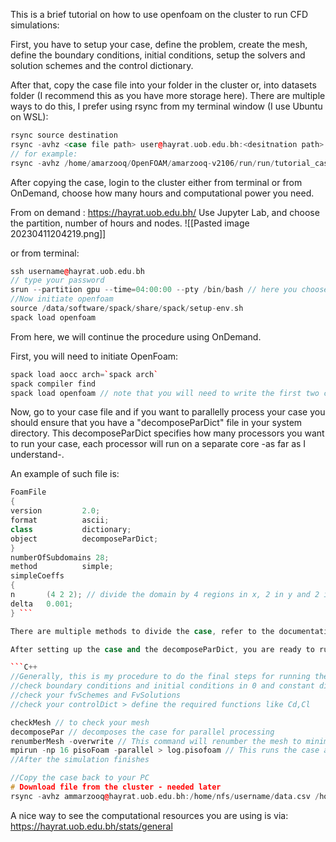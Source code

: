 This is a brief tutorial on how to use openfoam on the cluster to run CFD simulations:

First, you have to setup your case, define the problem, create the mesh, define the boundary conditions, initial conditions, setup the solvers and solution schemes and the control dictionary. 

After that, copy the case file into your folder in the cluster or, into datasets folder (I recommend this as you have more storage here). There are multiple ways to do this, I prefer using rsync from my terminal window (I use Ubuntu on WSL): 
```c++
rsync source destination 
rsync -avhz <case file path> user@hayrat.uob.edu.bh:<desitnation path> 
// for example: 
rsync -avhz /home/amarzooq/OpenFOAM/amarzooq-v2106/run/run/tutorial_case ammarzooq@hayrat.uob.edu.bh:/home/nfs/datasets/myfolder/folder

```

After copying the case, login to the cluster either from terminal or from OnDemand, choose how many hours and computational power you need. 

From on demand : https://hayrat.uob.edu.bh/
Use Jupyter Lab, and choose the partition, number of hours and nodes. 
![[Pasted image 20230411204219.png]]

or from terminal: 
```C++
ssh username@hayrat.uob.edu.bh
// type your password 
srun --partition gpu --time=04:00:00 --pty /bin/bash // here you choose the partition, the time and nodes 
//Now initiate openfoam
source /data/software/spack/share/spack/setup-env.sh
spack load openfoam
```

From here, we will continue the procedure using OnDemand. 

First, you will need to initiate OpenFoam: 
```C++
spack load aocc arch=`spack arch`
spack compiler find
spack load openfoam // note that you will need to write the first two commands only in the first time you load OpenFOAM, after that, "spack load openfoam" will be enough.
```

Now, go to your case file and if you want to parallelly process your case you should ensure that you have a "decomposeParDict" file in your system directory. 
This decomposeParDict specifies how many processors you want to run your case, each processor will run on a separate core -as far as I understand-. 

An example of such file is: 

```C++
FoamFile
{ 
version         2.0;
format          ascii;
class           dictionary;
object          decomposeParDict;
}
numberOfSubdomains 28;
method          simple;
simpleCoeffs
{
n       (4 2 2); // divide the domain by 4 regions in x, 2 in y and 2 in z 
delta   0.001;
} ```

There are multiple methods to divide the case, refer to the documentation for more information: https://doc.cfd.direct/openfoam/user-guide-v6/running-applications-parallel

After setting up the case and the decomposeParDict, you are ready to run the case. The example below illustrates how to do this by using pisoFoam solver:

```C++
//Generally, this is my procedure to do the final steps for running the case
//check boundary conditions and initial conditions in 0 and constant directories  
//check your fvSchemes and FvSolutions
//check your controlDict > define the required functions like Cd,Cl

checkMesh // to check your mesh 
decomposePar // decomposes the case for parallel processing
renumberMesh -overwrite // This command will renumber the mesh to minimize its bandwidth, in other words, it will make the linear solver run faster (at least for the first time-steps)
mpirun -np 16 pisoFoam -parallel > log.pisofoam // This runs the case and saves a log file of the results, 16 is number of the processors 
//After the simulation finishes

```

```C++
//Copy the case back to your PC
# Download file from the cluster - needed later
rsync -avhz ammarzooq@hayrat.uob.edu.bh:/home/nfs/username/data.csv /home/username
```

A nice way to see the computational resources you are using is via: 
https://hayrat.uob.edu.bh/stats/general
